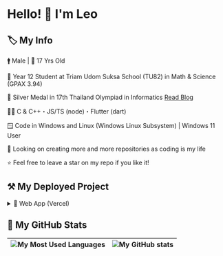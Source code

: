 # Hello! 👋 I'm Leo

## 🏷️ My Info

🚹 Male | 🎂 17 Yrs Old

🏫 Year 12 Student at Triam Udom Suksa School (TU82) in Math & Science (GPAX 3.94)

🥈 Silver Medal in 17th Thailand Olympiad in Informatics [Read Blog](https://github.com/Leomotors/TOI17-Journey#readme)

👨‍💻 C & C++・JS/TS (node)・Flutter (dart)

🪟 Code in Windows and Linux (Windows Linux Subsystem) | Windows 11 User

👀 Looking on creating more and more repositories as coding is my life

⭐ Feel free to leave a star on my repo if you like it!

## ⚒️ My Deployed Project

<details>
 <summary>🔺 Web App (Vercel)</summary>

- [Website Vector Calculator 2](https://github.com/Leomotors/Website-Vector-Calculator-2) => [Vercel App](https://mini-vector-calculator.vercel.app)
- [My Repositories](https://github.com/Leomotors/my-repos) => [Vercel App](https://leomotors-repos.vercel.app)
- [Anime Captcha](https://github.com/Leomotors/anime-captcha) => [Vercel App](https://anime-captcha.vercel.app)

</details>

## 🔢 My GitHub Stats

|![My Most Used Languages](https://github-readme-stats.vercel.app/api/top-langs/?username=Leomotors&layout=compact&langs_count=10&count_private=true)|![My GitHub stats](https://github-readme-stats.vercel.app/api?username=Leomotors&count_private=true)|
|---|---|

<!-- // auto generated by github but I will keep it
**Leomotors/Leomotors** is a ✨ _special_ ✨ repository because its `README.md` (this file) appears on your GitHub profile.

Here are some ideas to get you started:

- 🔭 I’m currently working on ... // NOT WORKING RN but maybe in the future
WRITTEN - 🌱 I’m currently learning ...
- 👯 I’m looking to collaborate on ...
- 🤔 I’m looking for help with ...
- 💬 Ask me about ...
- 📫 How to reach me: ...
- 😄 Pronouns: ...
- ⚡ Fun fact: ...
-->
